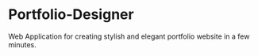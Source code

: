 # Portfolio-Designer
Web Application for creating stylish and elegant portfolio website in a few minutes. 
